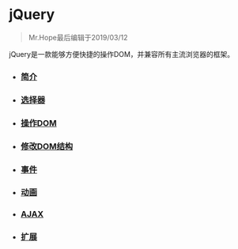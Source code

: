# jQuery

> Mr.Hope最后编辑于2019/03/12

jQuery是一款能够方便快捷的操作DOM，并兼容所有主流浏览器的框架。

- ### [简介](intro)

- ### [选择器](selector)

- ### [操作DOM](operateDOM)

- ### [修改DOM结构](modifyDOM)

- ### [事件](event)

- ### [动画](animation)

- ### [AJAX](AJAX)

- ### [扩展](extend)